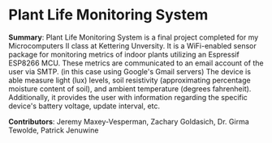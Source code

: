 # Plant Life Monitoring System

<b>Summary</b>: Plant Life Monitoring System is a final project completed for my Microcomputers II class at Kettering Unversity. It is a WiFi-enabled sensor package for monitoring metrics of indoor plants utilizing an Espressif ESP8266 MCU. These metrics are communicated to an email account of the user via SMTP. (in this case using Google's Gmail servers) The device is able measure light (lux) levels, soil resistivity (approximating percentage moisture content of soil), and ambient temperature (degrees fahrenheit). Additionally, it provides the user with information regarding the specific device's battery voltage, update interval, etc.

<b>Contributors</b>: Jeremy Maxey-Vesperman, Zachary Goldasich, Dr. Girma Tewolde, Patrick Jenuwine
